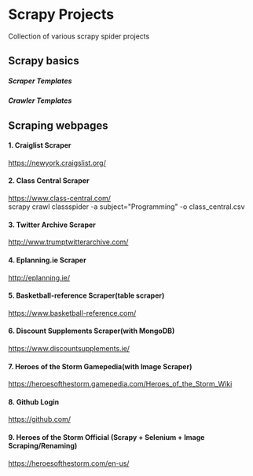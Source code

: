 # Scrapy Projects

Collection of various scrapy spider projects


## Scrapy basics

##### Scraper Templates
##### Crawler Templates

## Scraping webpages

#### 1. Craiglist Scraper 
https://newyork.craigslist.org/
#### 2. Class Central Scraper
https://www.class-central.com/<br>
scrapy crawl classspider -a subject="Programming" -o class_central.csv

#### 3. Twitter Archive Scraper
http://www.trumptwitterarchive.com/

#### 4. Eplanning.ie Scraper
http://eplanning.ie/

#### 5. Basketball-reference Scraper(table scraper)
https://www.basketball-reference.com/

#### 6. Discount Supplements Scraper(with MongoDB)
https://www.discountsupplements.ie/

#### 7. Heroes of the Storm Gamepedia(with Image Scraper)
https://heroesofthestorm.gamepedia.com/Heroes_of_the_Storm_Wiki

#### 8. Github Login
https://github.com/

#### 9. Heroes of the Storm Official (Scrapy + Selenium + Image Scraping/Renaming)
https://heroesofthestorm.com/en-us/